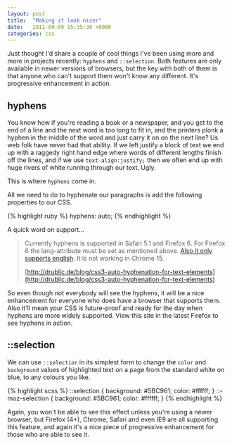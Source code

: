 ```yaml
---
layout: post
title:  "Making it look nicer"
date:   2011-09-09 15:35:36 +0000
categories: css
---
```

Just thought I'd share a couple of cool things I've been using more and more in projects recently: `hyphens` and `::selection`. Both features are only available in newer versions of browsers, but the key with both of them is that anyone who can't support them won't know any different. It's progressive enhancement in action.

## hyphens
You know how if you're reading a book or a newspaper, and you get to the end of a line and the next word is too long to fit in, and the printers plonk a hyphen in the middle of the word and just carry it on on the next line? Us web folk have never had that ability. If we left justify a block of text we end up with a raggedy right hand edge where words of different lengths finish off the lines, and if we use `text-align:justify;` then we often end up with huge rivers of white running through our text. Ugly.

This is where `hyphens` come in.

All we need to do to hyphenate our paragraphs is add the following properties to our CSS.

{% highlight ruby %}
hyphens: auto;
{% endhighlight %}

A quick word on support...

>Currently hyphens is supported in Safari 5.1 and Firefox 6. For Firefox 6 the lang-attribute must be set as mentioned above. [Also it only supports english](https://developer.mozilla.org/en/CSS/hyphens#AutoCompatibilityTable). It is not working in Chrome 15.
>
>[http://drublic.de/blog/css3-auto-hyphenation-for-text-elements](http://drublic.de/blog/css3-auto-hyphenation-for-text-elements)

So even though not everybody will see the hyphens, it will be a nice enhancement for everyone who does have a browser that supports them. Also it'll mean your CSS is future-proof and ready for the day when hyphens are more widely supported. View this site in the latest Firefox to see hyphens in action.

## ::selection

We can use `::selection` in its simplest form to change the `color` and `background` values of highlighted text on a page from the standard white on blue, to any colours you like.

{% highlight scss %}
::selection {
    background: #5BC961;
    color: #ffffff;
}
::-moz-selection {
    background: #5BC961;
    color: #ffffff;
}
{% endhighlight %}

Again, you won't be able to see this effect unless you're using a newer browser, but Firefox (4+), Chrome, Safari and even IE9 are all supporting this feature, and again it's a nice piece of progressive enhancement for those who are able to see it.
